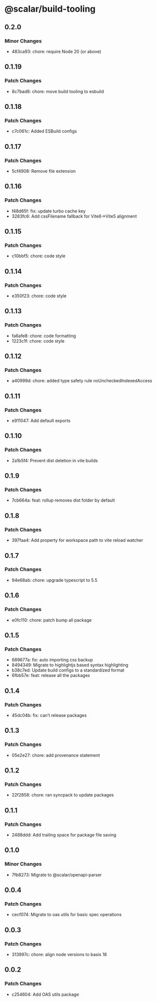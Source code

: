 # @scalar/build-tooling

## 0.2.0

### Minor Changes

- 483ca93: chore: require Node 20 (or above)

## 0.1.19

### Patch Changes

- 8c7bad8: chore: move build tooling to esbuild

## 0.1.18

### Patch Changes

- c7c061c: Added ESBuild configs

## 0.1.17

### Patch Changes

- 5cf4908: Remove file extension

## 0.1.16

### Patch Changes

- f48d65f: fix: update turbo cache key
- 3283fc6: Add cssFilename fallback for Vite6->Vite5 alignment

## 0.1.15

### Patch Changes

- c10bbf5: chore: code style

## 0.1.14

### Patch Changes

- e350f23: chore: code style

## 0.1.13

### Patch Changes

- fa6afe8: chore: code formatting
- 1223c1f: chore: code style

## 0.1.12

### Patch Changes

- a40999d: chore: added type safety rule noUncheckedIndexedAccess

## 0.1.11

### Patch Changes

- e911047: Add default exports

## 0.1.10

### Patch Changes

- 2a1b5f4: Prevent dist deletion in vite builds

## 0.1.9

### Patch Changes

- 7cb664a: feat: rollup removes dist folder by default

## 0.1.8

### Patch Changes

- 397faa4: Add property for workspace path to vite reload watcher

## 0.1.7

### Patch Changes

- 94e68ab: chore: upgrade typescript to 5.5

## 0.1.6

### Patch Changes

- e0fc110: chore: patch bump all package

## 0.1.5

### Patch Changes

- 689677a: fix: auto importing css backup
- 8494349: Migrate to highlightjs based syntax highlighting
- b38c7ed: Update build configs to a standardized format
- 6fbb57e: feat: release all the packages

## 0.1.4

### Patch Changes

- 45dc04b: fix: can’t release packages

## 0.1.3

### Patch Changes

- 05e2e27: chore: add provenance statement

## 0.1.2

### Patch Changes

- 22f2858: chore: ran syncpack to update packages

## 0.1.1

### Patch Changes

- 2488ddd: Add trailing space for package file saving

## 0.1.0

### Minor Changes

- 7fb8273: Migrate to @scalar/openapi-parser

## 0.0.4

### Patch Changes

- cecf074: Migrate to oas utils for basic spec operations

## 0.0.3

### Patch Changes

- 313997c: chore: align node versions to basis 18

## 0.0.2

### Patch Changes

- c254604: Add OAS utils package
